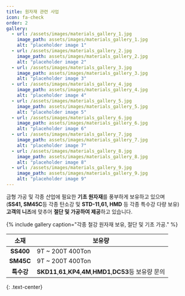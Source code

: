 ```yaml
---
title: 원자재 관련 사업
icon: fa-check
order: 2
gallery:
  - url: /assets/images/materials_gallery_1.jpg
    image_path: assets/images/materials_gallery_1.jpg
    alt: "placeholder image 1"
  - url: /assets/images/materials_gallery_2.jpg
    image_path: assets/images/materials_gallery_2.jpg
    alt: "placeholder image 2"
  - url: /assets/images/materials_gallery_3.jpg
    image_path: assets/images/materials_gallery_3.jpg
    alt: "placeholder image 3"
  - url: /assets/images/materials_gallery_4.jpg
    image_path: assets/images/materials_gallery_4.jpg
    alt: "placeholder image 4"
  - url: /assets/images/materials_gallery_5.jpg
    image_path: assets/images/materials_gallery_5.jpg
    alt: "placeholder image 5"
  - url: /assets/images/materials_gallery_6.jpg
    image_path: assets/images/materials_gallery_6.jpg
    alt: "placeholder image 6"
  - url: /assets/images/materials_gallery_7.jpg
    image_path: assets/images/materials_gallery_7.jpg
    alt: "placeholder image 7"
  - url: /assets/images/materials_gallery_8.jpg
    image_path: assets/images/materials_gallery_8.jpg
    alt: "placeholder image 8"
  - url: /assets/images/materials_gallery_9.jpg
    image_path: assets/images/materials_gallery_9.jpg
    alt: "placeholder image 9"
---
```


금형 가공 및 각종 산업에 필요한 **기초 원자재**를 풍부하게 보유하고 있으며  
(**SS41, SM45C**등 각종 탄소강 및 **STD-11,61, HMD** 등 각종 특수강 다량 보유)  
**고객의 니즈**에 맞추어 **절단 및 가공하여 제공**하고 있습니다.

{% include gallery caption="각종 철강 원자재 보유, 절단 및 기초 가공." %}

소재 | 보유량
:---: |---
**SS400** | 9T ~ 200T 400Ton
**SM45C** | 9T ~ 200T 400Ton
**특수강** | **SKD11**,**61**,**KP4**,**4M**,**HMD1**,**DC53**등 보유량 문의
{: .text-center}